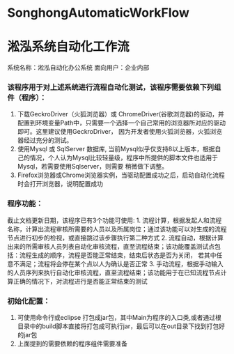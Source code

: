 # SonghongAutomaticWorkFlow
# 淞泓系统自动化工作流

系统名称：淞泓自动化办公系统
面向用户：企业内部

### 该程序用于对上述系统进行流程自动化测试，该程序需要依赖下列组件（程序）：
  1. 下载GeckroDriver（火狐浏览器）或 ChromeDriver(谷歌浏览器)的驱动，并配置到环境变量Path中，只需要一个选择一个自己常用的浏览器所对应的驱动即可。这里建议使用GeckroDriver，
    因为开发者使用火狐浏览器，火狐浏览器经过充分的测试。
  2. 使用Mysql 或 SqlServer 数据库, 当前Mysql似乎仅支持8以上版本，根据自己的情况，个人认为Mysql比较轻量级，程序中所提供的脚本文件也适用于Mysql，若需要使用Sqlserver，则需要
    稍微做下调整。
  3. Firefox浏览器或Chrome浏览器实例，当驱动配置成功之后，启动自动化流程时会打开浏览器，说明配置成功
 
### 程序功能：
  截止文档更新日期，该程序已有3个功能可使用:
    1. 流程计算，根据发起人和流程名称，计算出流程审核所需要的人员以及所属岗位；通过该功能可以对生成的流程节点进行初步的检视，或直接跳过该步骤执行第二种方式
    2. 流程自动，根据计算出来的所需审核人员列表自动化审核流程，直至流程结束；该功能覆盖测试点包括：流程生成的顺序，流程是否能正常结束，结束后状态是否为关闭，
      若其中任意不满足；流程将会停在某个点以人为确认是否正常
    3. 手动流程，根据手动输入的人员序列来执行自动化审核流程，直至流程结束；该功能用于在已知流程节点计算正确的情况下，对流程进行是否能正常结束的测试

### 初始化配置：
  1. 可使用命令行或eclipse 打包成jar包，其中Main为程序的入口类,或者通过根目录中的build脚本直接将打包成可执行jar，最后可以在out目录下找到打包好的jar包
  2. 上面提到的需要依赖的程序组件需要准备
